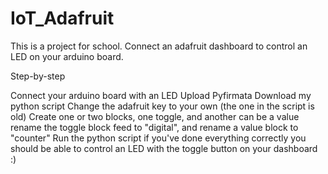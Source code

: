 # IoT_Adafruit
This is a project for school.
Connect an adafruit dashboard to control an LED on your arduino board.

Step-by-step

Connect your arduino board with an LED
Upload Pyfirmata
Download my python script 
Change the adafruit key to your own (the one in the script is old)
Create one or two blocks, one toggle, and another can be a value
rename the toggle block feed to "digital", and rename a value block to "counter"
Run the python script
if you've done everything correctly you should be able to control an LED with the toggle button on your dashboard :)
